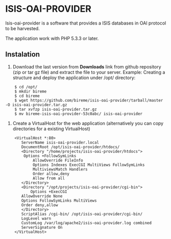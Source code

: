 ISIS-OAI-PROVIDER
=================

Isis-oai-provider is a software that provides a ISIS databases in OAI protocol to be harvested.

The application work with PHP 5.3.3 or later.


## Instalation

1. Download the last version from **Downloads** link from github repository (zip or tar gz file) and
extract the file to your server.
Example: Creating a structure and deploy the application under /opt/ directory:

```
    $ cd /opt/
    $ mkdir bireme
    $ cd bireme
    $ wget https://github.com/bireme/isis-oai-provider/tarball/master -O isis-oai-provider.tar.gz
    $ tar xvfzp isis-oai-provider.tar.gz
    $ mv bireme-isis-oai-provider-53c0abc/ isis-oai-provider
```

1. Create a VirtualHost for the web application (alternatively you can copy directories for a existing VirtualHost)

```
    <VirtualHost *:80>
       ServerName isis-oai-provider.local
       DocumentRoot /opt/isis-oai-provider/htdocs/
       <Directory "/home/projects/isis-oai-provider/htdocs">
        Options +FollowSymLinks
            AllowOverride FileInfo
            Options Indexes ExecCGI MultiViews FollowSymLinks
            MultiviewsMatch Handlers
            Order allow,deny
            Allow from all
       </Directory>
       <Directory "/opt/projects/isis-oai-provider/cgi-bin">
           Options +ExecCGI
       AllowOverride None
       Options FollowSymLinks MultiViews
       Order deny,allow
       </Directory>
       ScriptAlias /cgi-bin/ /opt/isis-oai-provider/cgi-bin/
       LogLevel warn
       CustomLog /var/log/apache2/isis-oai-provider.log combined
       ServerSignature On
    </VirtualHost>
```

